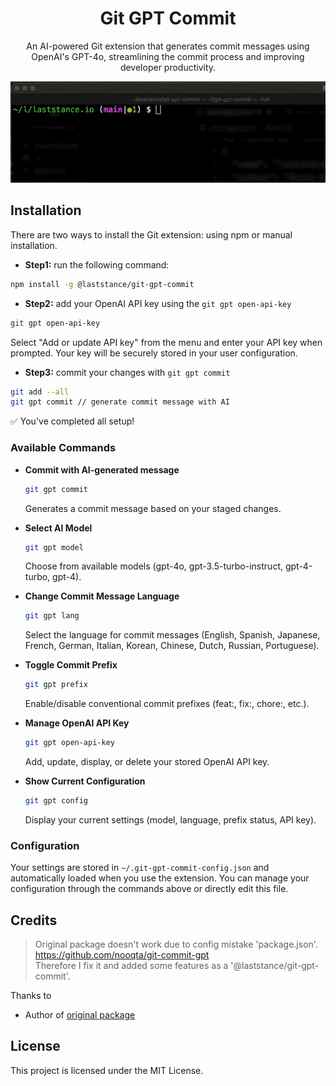 <div align="center">
    <h1>Git GPT Commit</h1>
    <p>An AI-powered Git extension that generates commit messages using OpenAI's GPT-4o, streamlining the commit process and improving developer productivity.</p>
    <img src="./assets/preview.gif" />
</div>

## Installation

There are two ways to install the Git extension: using npm or manual installation.

- **Step1:** run the following command:

```bash
npm install -g @laststance/git-gpt-commit
```

- **Step2:** add your OpenAI API key using the `git gpt open-api-key`

```bash
git gpt open-api-key
```

Select "Add or update API key" from the menu and enter your API key when prompted. Your key will be securely stored in your user configuration.

- **Step3:** commit your changes with `git gpt commit`

```bash
git add --all
git gpt commit // generate commit message with AI
```

✅ You've completed all setup!

### Available Commands

- **Commit with AI-generated message**

  ```bash
  git gpt commit
  ```

  Generates a commit message based on your staged changes.

- **Select AI Model**

  ```bash
  git gpt model
  ```

  Choose from available models (gpt-4o, gpt-3.5-turbo-instruct, gpt-4-turbo, gpt-4).

- **Change Commit Message Language**

  ```bash
  git gpt lang
  ```

  Select the language for commit messages (English, Spanish, Japanese, French, German, Italian, Korean, Chinese, Dutch, Russian, Portuguese).

- **Toggle Commit Prefix**

  ```bash
  git gpt prefix
  ```

  Enable/disable conventional commit prefixes (feat:, fix:, chore:, etc.).

- **Manage OpenAI API Key**

  ```bash
  git gpt open-api-key
  ```

  Add, update, display, or delete your stored OpenAI API key.

- **Show Current Configuration**
  ```bash
  git gpt config
  ```
  Display your current settings (model, language, prefix status, API key).

### Configuration

Your settings are stored in `~/.git-gpt-commit-config.json` and automatically loaded when you use the extension. You can manage your configuration through the commands above or directly edit this file.

## Credits

> Original package doesn't work due to config mistake 'package.json'. https://github.com/nooqta/git-commit-gpt  
> Therefore I fix it and added some features as a '@laststance/git-gpt-commit'.

Thanks to

- Author of [original package](https://github.com/nooqta/git-commit-gpt)

## License

This project is licensed under the MIT License.
